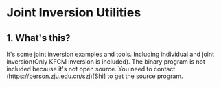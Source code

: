  

# Joint Inversion Utilities

## 1. What's this?

It's some joint inversion examples and tools. Including individual and joint inversion(Only KFCM inversion is included). The binary program is not included because it's not open source. You need to contact (https://person.zju.edu.cn/szj)[Shi] to get the source program.


 
